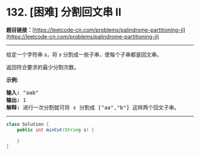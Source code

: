 # 132. [困难] 分割回文串 II

**题目链接：**[https://leetcode-cn.com/problems/palindrome-partitioning-ii](https://leetcode-cn.com/problems/palindrome-partitioning-ii)

---

<div class="content__1Y2H">
 <div class="notranslate">
  <p>给定一个字符串 <em>s</em>，将 <em>s</em> 分割成一些子串，使每个子串都是回文串。</p> 
  <p>返回符合要求的最少分割次数。</p> 
  <p><strong>示例:</strong></p> 
  <pre class="language-text"><strong>输入:</strong>&nbsp;"aab"
<strong>输出:</strong> 1
<strong>解释: </strong>进行一次分割就可将&nbsp;<em>s </em>分割成 ["aa","b"] 这样两个回文子串。
</pre> 
 </div>
</div>

---

```java
class Solution {
    public int minCut(String s) {
        
    }
}
```